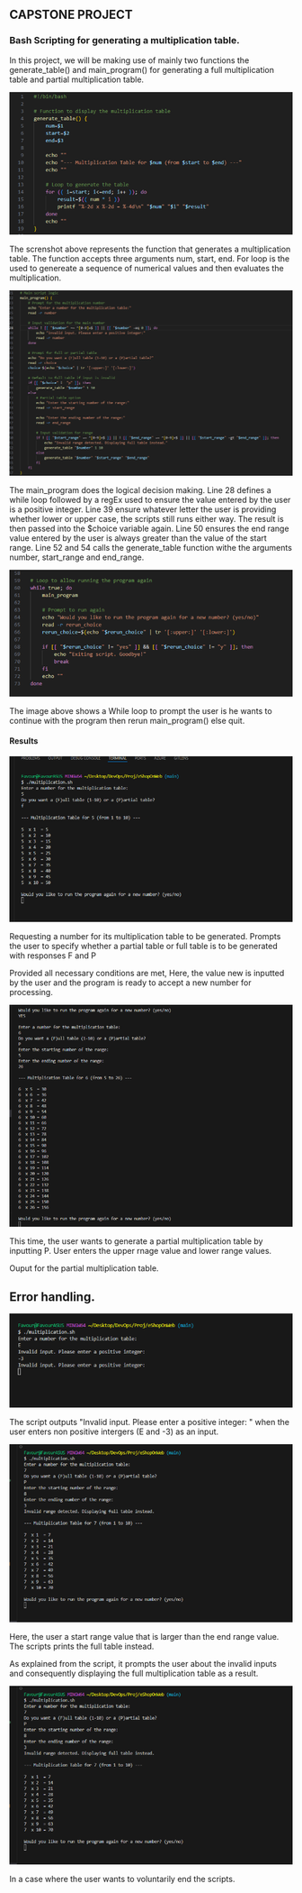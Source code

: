 ## CAPSTONE PROJECT
### Bash Scripting for generating a multiplication table. 
In this project, we will be making use of mainly two functions the generate_table() and main_program() for generating a full multiplication table and partial multiplication table.

![](./Img2/A.png)

The screnshot above represents the function that generates a multiplication table. The function accepts three arguments num, start, end. For loop is the used to genereate a sequence of numerical values and then evaluates the multiplication.


![](./Img2/B.png)

The main_program does the logical decision making. Line 28 defines a while loop followed by a regEx used to ensure the value entered by the user is a positive integer. Line 39 ensure whatever letter the user is providing whether lower or upper case, the scripts still runs either way. The result is then passed into the $choice variable again. Line 50 ensures the end range value entered by the user is always greater than the value of the start range. Line 52 and 54 calls the generate_table function withe the arguments number, start_range and end_range. 

![](./Img2/C.png)

The image above shows a While loop to prompt the user is he wants to continue with the program then rerun main_program() else quit.

#### Results

![](./Img2/D.png)

Requesting a number for its multiplication table to be generated. 
Prompts the user to specify whether a partial table or full table is to be generated with responses F and P

Provided all necessary conditions are met, 
Here, the value new is inputted by the user and the program is ready to accept a new number for processing.

![](./Img2/E.png)

This time, the user wants to generate a partial multiplication table by inputting P. User enters the upper rnage value and lower range values. 

Ouput for the partial multiplication table.

 ## Error handling. 

![](./Img2/F.png)

 The script outputs "Invalid input. Please enter a positive integer: " when the user enters non positive intergers (E and -3) as an input. 

 ![](./Img2/G.png)

 Here, the user a start range value that is larger than the end range value. 
 The scripts prints the full table instead.  

 As explained from the script, it prompts the user about the invalid inputs and consequently displaying the full multiplication table as a result.

 ![](./Img2/G.png)

In a case where the user wants to voluntarily end the scripts.
